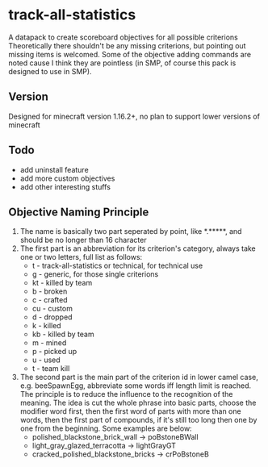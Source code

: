 # track-all-statistics
A datapack to create scoreboard objectives for all possible criterions
Theoretically there shouldn't be any missing criterions, but pointing out missing items is welcomed. Some of the objective adding commands are noted cause I think they are pointless (in SMP, of course this pack is designed to use in SMP).

## Version
Designed for minecraft version 1.16.2+, no plan to support lower versions of minecraft

## Todo
* add uninstall feature
* add more custom objectives
* add other interesting stuffs

## Objective Naming Principle
1. The name is basically two part seperated by point, like *.*****, and should be no longer than 16 character
1. The first part is an abbreviation for its criterion's category, always take one or two letters, full list as follows:
    * t   - track-all-statistics or technical, for technical use
    * g   - generic, for those single criterions
    * kt  - killed by team
    * b   - broken
    * c   - crafted
    * cu  - custom
    * d   - dropped
    * k   - killed
    * kb  - killed by team
    * m   - mined
    * p   - picked up
    * u   - used
    * t   - team kill
1. The second part is the main part of the criterion id in lower camel case, e.g. beeSpawnEgg, abbreviate some words iff length limit is reached. The principle is to reduce the influence to the recognition of the meaning. The idea is cut the whole phrase into basic parts, choose the modifier word first, then the first word of parts with more than one words, then the first part of compounds, if it's still too long then one by one from the beginning. Some examples are below:
    * polished_blackstone_brick_wall -> poBstoneBWall
    * light_gray_glazed_terracotta -> lightGrayGT
    * cracked_polished_blackstone_bricks -> crPoBstoneB
